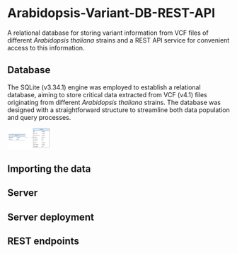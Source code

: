# Arabidopsis-Variant-DB-REST-API
 A relational database for storing variant information from VCF files of different *Arabidopsis thaliana* strains and a REST API service for convenient access to this information.

## Database
The SQLite (v3.34.1) engine was employed to establish a relational database, aiming to store critical data extracted from VCF (v4.1) files originating from different *Arabidopsis thaliana* strains. The database was designed with a straightforward structure to streamline both data population and query processes.

<img src="https://github.com/AkirisMc/Arabidopsis-Variant-DB-REST-API/blob/main/Images/Database_ER_diagram.jpg" width="100">

## Importing the data

## Server 

## Server deployment 

## REST endpoints 

